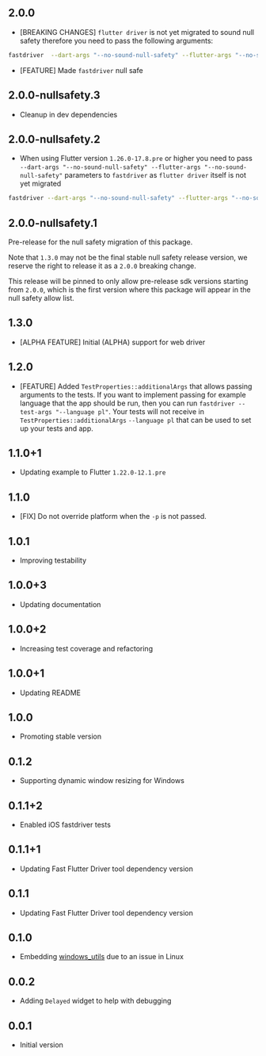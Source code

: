 ## 2.0.0
- [BREAKING CHANGES] `flutter driver` is not yet migrated to sound null safety therefore you need to pass the following arguments:
```bash
fastdriver  --dart-args "--no-sound-null-safety" --flutter-args "--no-sound-null-safety"
```
- [FEATURE] Made `fastdriver` null safe


## 2.0.0-nullsafety.3
- Cleanup in dev dependencies

## 2.0.0-nullsafety.2
- When using Flutter version `1.26.0-17.8.pre` or higher you need to pass `--dart-args "--no-sound-null-safety" --flutter-args "--no-sound-null-safety"` parameters to `fastdriver` as `flutter driver` itself is not yet migrated
```bash
fastdriver --dart-args "--no-sound-null-safety" --flutter-args "--no-sound-null-safety"
```

## 2.0.0-nullsafety.1
Pre-release for the null safety migration of this package.

Note that `1.3.0` may not be the final stable null safety release version,
we reserve the right to release it as a `2.0.0` breaking change.

This release will be pinned to only allow pre-release sdk versions starting
from `2.0.0`, which is the first version where this package will
appear in the null safety allow list.

## 1.3.0
- [ALPHA FEATURE] Initial (ALPHA) support for web driver

## 1.2.0
- [FEATURE] Added `TestProperties::additionalArgs` that allows passing arguments to the tests. 
If you want to implement passing for example language that the app should be run, then you can run `fastdriver --test-args "--language pl"`.
Your tests will not receive in `TestProperties::additionalArgs` `--language pl` that can be used to set up your tests and app.


## 1.1.0+1
- Updating example to Flutter `1.22.0-12.1.pre`

## 1.1.0
- [FIX] Do not override platform when the `-p` is not passed.

## 1.0.1
- Improving testability

## 1.0.0+3
- Updating documentation

## 1.0.0+2
- Increasing test coverage and refactoring

## 1.0.0+1
- Updating README

## 1.0.0
- Promoting stable version

## 0.1.2
- Supporting dynamic window resizing for Windows

## 0.1.1+2
- Enabled iOS fastdriver tests

## 0.1.1+1
- Updating Fast Flutter Driver tool dependency version

## 0.1.1
- Updating Fast Flutter Driver tool dependency version

## 0.1.0
- Embedding [windows_utils](https://pub.dev/packages/window_utils) due to an issue in Linux

## 0.0.2

- Adding `Delayed` widget to help with debugging

## 0.0.1

- Initial version
